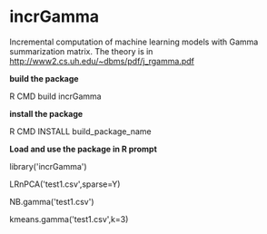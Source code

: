 # incrGamma
Incremental computation of machine learning models with Gamma summarization  matrix. The theory is in http://www2.cs.uh.edu/~dbms/pdf/j_rgamma.pdf

**build the package**

R CMD build incrGamma

**install the package**

R CMD INSTALL build_package_name

**Load and use the package in R prompt**

library('incrGamma')

LRnPCA('test1.csv',sparse=Y)

NB.gamma('test1.csv')

kmeans.gamma('test1.csv',k=3)

